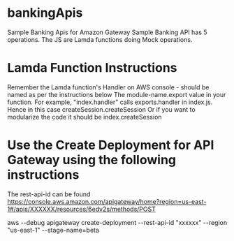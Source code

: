 # bankingApis
Sample Banking Apis for Amazon Gateway
Sample Banking API has 5 operations. 
The JS are Lamda functions doing Mock operations.
# Lamda Function Instructions
Remember the Lamda function's Handler on AWS console - should be named as per the instructions below
The module-name.export value in your function. For example, "index.handler" calls exports.handler in index.js. Hence in this case createSession.createSession Or if you want to modularize the code it should be index.createSession
# Use the Create Deployment for API Gateway using the following instructions
The rest-api-id can be found 
https://console.aws.amazon.com/apigateway/home?region=us-east-1#/apis/XXXXXX/resources/6edv2s/methods/POST
  
aws --debug apigateway create-deployment --rest-api-id "xxxxxx" --region "us-east-1" --stage-name=beta
